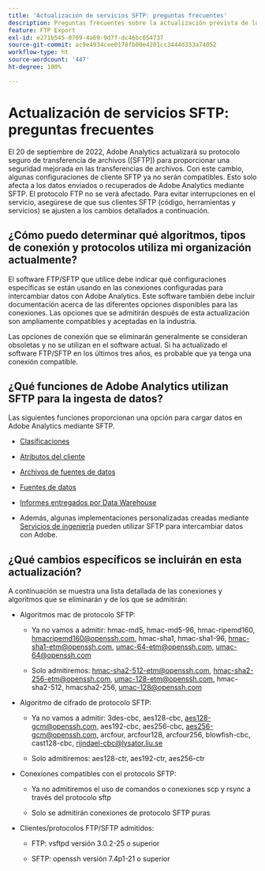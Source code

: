 ```yaml
---
title: 'Actualización de servicios SFTP: preguntas frecuentes'
description: Preguntas frecuentes sobre la actualización prevista de los servicios SFTP.
feature: FTP Export
exl-id: e271b545-0769-4a69-9d7f-dc46bc654737
source-git-commit: ac9e4934cee0178fb00e4201cc3444d333a74052
workflow-type: ht
source-wordcount: '447'
ht-degree: 100%

---
```


# Actualización de servicios SFTP: preguntas frecuentes

El 20 de septiembre de 2022, Adobe Analytics actualizará su protocolo seguro de transferencia de archivos ([SFTP]) para proporcionar una seguridad mejorada en las transferencias de archivos. Con este cambio, algunas configuraciones de cliente SFTP ya no serán compatibles. Esto solo afecta a los datos enviados o recuperados de Adobe Analytics mediante SFTP. El protocolo FTP no se verá afectado. Para evitar interrupciones en el servicio, asegúrese de que sus clientes SFTP (código, herramientas y servicios) se ajusten a los cambios detallados a continuación.

## ¿Cómo puedo determinar qué algoritmos, tipos de conexión y protocolos utiliza mi organización actualmente?

El software FTP/SFTP que utilice debe indicar qué configuraciones específicas se están usando en las conexiones configuradas para intercambiar datos con Adobe Analytics. Este software también debe incluir documentación acerca de las diferentes opciones disponibles para las conexiones. Las opciones que se admitirán después de esta actualización son ampliamente compatibles y aceptadas en la industria.

Las opciones de conexión que se eliminarán generalmente se consideran obsoletas y no se utilizan en el software actual. Si ha actualizado el software FTP/SFTP en los últimos tres años, es probable que ya tenga una conexión compatible.

## ¿Qué funciones de Adobe Analytics utilizan SFTP para la ingesta de datos?

Las siguientes funciones proporcionan una opción para cargar datos en Adobe Analytics mediante SFTP.

* [Clasificaciones](https://experienceleague.adobe.com/docs/analytics/export/ftp-and-sftp/set-up-ftp-accounts/ftp-saint.html?lang=es)

* [Atributos del cliente](https://experienceleague.adobe.com/docs/core-services/interface/services/customer-attributes/attributes.html?lang=es)

* [Archivos de fuentes de datos](https://experienceleague.adobe.com/docs/analytics/export/ftp-and-sftp/set-up-ftp-accounts/ftp-datafeeds.html?lang=es)

* [Fuentes de datos](https://experienceleague.adobe.com/docs/analytics/export/ftp-and-sftp/set-up-ftp-accounts/ftp-datasources.html?lang=es)

* [Informes entregados por Data Warehouse](https://experienceleague.adobe.com/docs/analytics/export/ftp-and-sftp/set-up-ftp-accounts/ftp-dw-reports.html?lang=es)

* Además, algunas implementaciones personalizadas creadas mediante [Servicios de ingeniería](https://experienceleague.adobe.com/docs/analytics/export/ftp-and-sftp/set-up-ftp-accounts/ftp-eng-services.html?lang=es) pueden utilizar SFTP para intercambiar datos con Adobe.

## ¿Qué cambios específicos se incluirán en esta actualización?

A continuación se muestra una lista detallada de las conexiones y algoritmos que se eliminarán y de los que se admitirán:

* Algoritmos mac de protocolo SFTP:

   * Ya no vamos a admitir: hmac-md5, hmac-md5-96, hmac-ripemd160, hmacripemd160@openssh.com, hmac-sha1, hmac-sha1-96, hmac-sha1-etm@openssh.com, umac-64-etm@openssh.com, umac-64@openssh.com

   * Solo admitiremos: hmac-sha2-512-etm@openssh.com, hmac-sha2-256-etm@openssh.com, umac-128-etm@openssh.com, hmac-sha2-512, hmacsha2-256, umac-128@openssh.com

* Algoritmo de cifrado de protocolo SFTP:

   * Ya no vamos a admitir: 3des-cbc, aes128-cbc, aes128-gcm@openssh.com, aes192-cbc, aes256-cbc, aes256-gcm@openssh.com, arcfour, arcfour128, arcfour256, blowfish-cbc, cast128-cbc, rijndael-cbc@lysator.liu.se

   * Solo admitiremos: aes128-ctr, aes192-ctr, aes256-ctr

* Conexiones compatibles con el protocolo SFTP:

   * Ya no admitiremos el uso de comandos o conexiones scp y rsync a través del protocolo sftp

   * Solo se admitirán conexiones de protocolo SFTP puras

* Clientes/protocolos FTP/SFTP admitidos:

   * FTP: vsftpd versión 3.0.2-25 o superior

   * SFTP: openssh versión 7.4p1-21 o superior
